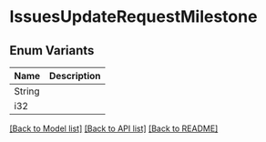 # IssuesUpdateRequestMilestone

## Enum Variants

| Name | Description |
|---- | -----|
| String |  |
| i32 |  |

[[Back to Model list]](../README.md#documentation-for-models) [[Back to API list]](../README.md#documentation-for-api-endpoints) [[Back to README]](../README.md)


